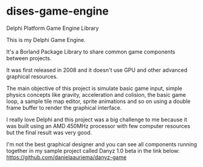 # dises-game-engine
Delphi Platform Game Engine Library

This is my Delphi Game Engine.

It's a Borland Package Library to share common game components between projects.

It was first released in 2008 and it doesn't use GPU and other advanced graphical resources.

The main objective of this project is simulate basic game input, simple physics concepts like gravity, acceleration and colision, the basic game loop, a sample tile map editor, sprite animations and so on using a double frame buffer to render the graphical interface.


I really love Delphi and this project was a big challenge to me because it was built using an AMD 450MHz processor with few computer resources but the final result was very good.

I'm not the best graphical designer and you can see all components running together in my sample project called Danyz 1.0 beta in the link below:
https://github.com/danielaauriema/danyz-game


